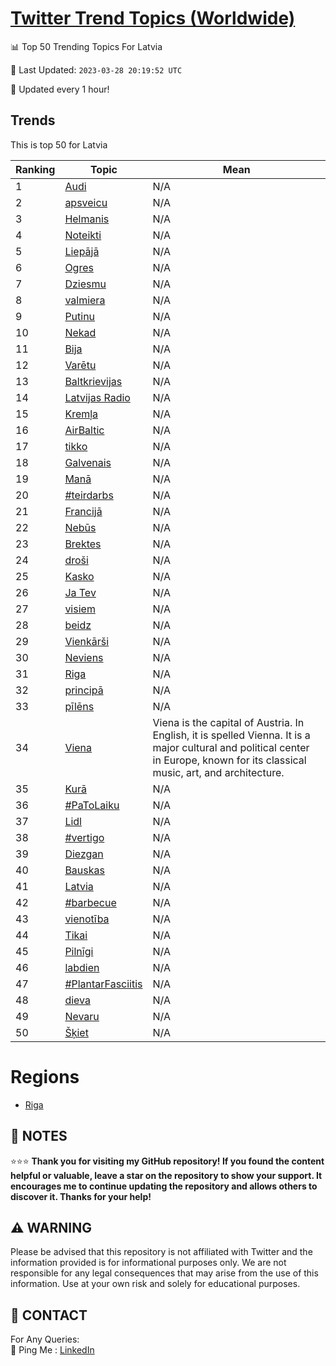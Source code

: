 [Twitter Trend Topics (Worldwide)](https://github.com/ErcinDedeoglu/Twitter-Trend-Topics)
==========


📊 Top 50 Trending Topics For Latvia

📆 Last Updated: `2023-03-28 20:19:52 UTC`

🔧 Updated every 1 hour!


## Trends

This is top 50 for Latvia

| Ranking | Topic | Mean |
| ------- | ------------ | ------------ |
| 1 | [Audi](http://twitter.com/search?q=Audi) | N/A |
| 2 | [apsveicu](http://twitter.com/search?q=apsveicu) | N/A |
| 3 | [Helmanis](http://twitter.com/search?q=Helmanis) | N/A |
| 4 | [Noteikti](http://twitter.com/search?q=Noteikti) | N/A |
| 5 | [Liepājā](http://twitter.com/search?q=Liep%c4%81j%c4%81) | N/A |
| 6 | [Ogres](http://twitter.com/search?q=Ogres) | N/A |
| 7 | [Dziesmu](http://twitter.com/search?q=Dziesmu) | N/A |
| 8 | [valmiera](http://twitter.com/search?q=valmiera) | N/A |
| 9 | [Putinu](http://twitter.com/search?q=Putinu) | N/A |
| 10 | [Nekad](http://twitter.com/search?q=Nekad) | N/A |
| 11 | [Bija](http://twitter.com/search?q=Bija) | N/A |
| 12 | [Varētu](http://twitter.com/search?q=Var%c4%93tu) | N/A |
| 13 | [Baltkrievijas](http://twitter.com/search?q=Baltkrievijas) | N/A |
| 14 | [Latvijas Radio](http://twitter.com/search?q=Latvijas+Radio) | N/A |
| 15 | [Kremļa](http://twitter.com/search?q=Krem%c4%bca) | N/A |
| 16 | [AirBaltic](http://twitter.com/search?q=AirBaltic) | N/A |
| 17 | [tikko](http://twitter.com/search?q=tikko) | N/A |
| 18 | [Galvenais](http://twitter.com/search?q=Galvenais) | N/A |
| 19 | [Manā](http://twitter.com/search?q=Man%c4%81) | N/A |
| 20 | [#teirdarbs](http://twitter.com/search?q=%23teirdarbs) | N/A |
| 21 | [Francijā](http://twitter.com/search?q=Francij%c4%81) | N/A |
| 22 | [Nebūs](http://twitter.com/search?q=Neb%c5%abs) | N/A |
| 23 | [Brektes](http://twitter.com/search?q=Brektes) | N/A |
| 24 | [droši](http://twitter.com/search?q=dro%c5%a1i) | N/A |
| 25 | [Kasko](http://twitter.com/search?q=Kasko) | N/A |
| 26 | [Ja Tev](http://twitter.com/search?q=Ja+Tev) | N/A |
| 27 | [visiem](http://twitter.com/search?q=visiem) | N/A |
| 28 | [beidz](http://twitter.com/search?q=beidz) | N/A |
| 29 | [Vienkārši](http://twitter.com/search?q=Vienk%c4%81r%c5%a1i) | N/A |
| 30 | [Neviens](http://twitter.com/search?q=Neviens) | N/A |
| 31 | [Riga](http://twitter.com/search?q=Riga) | N/A |
| 32 | [principā](http://twitter.com/search?q=princip%c4%81) | N/A |
| 33 | [pīlēns](http://twitter.com/search?q=p%c4%abl%c4%93ns) | N/A |
| 34 | [Viena](http://twitter.com/search?q=Viena) | Viena is the capital of Austria. In English, it is spelled Vienna. It is a major cultural and political center in Europe, known for its classical music, art, and architecture. |
| 35 | [Kurā](http://twitter.com/search?q=Kur%c4%81) | N/A |
| 36 | [#PaToLaiku](http://twitter.com/search?q=%23PaToLaiku) | N/A |
| 37 | [Lidl](http://twitter.com/search?q=Lidl) | N/A |
| 38 | [#vertigo](http://twitter.com/search?q=%23vertigo) | N/A |
| 39 | [Diezgan](http://twitter.com/search?q=Diezgan) | N/A |
| 40 | [Bauskas](http://twitter.com/search?q=Bauskas) | N/A |
| 41 | [Latvia](http://twitter.com/search?q=Latvia) | N/A |
| 42 | [#barbecue](http://twitter.com/search?q=%23barbecue) | N/A |
| 43 | [vienotība](http://twitter.com/search?q=vienot%c4%abba) | N/A |
| 44 | [Tikai](http://twitter.com/search?q=Tikai) | N/A |
| 45 | [Pilnīgi](http://twitter.com/search?q=Piln%c4%abgi) | N/A |
| 46 | [labdien](http://twitter.com/search?q=labdien) | N/A |
| 47 | [#PlantarFasciitis](http://twitter.com/search?q=%23PlantarFasciitis) | N/A |
| 48 | [dieva](http://twitter.com/search?q=dieva) | N/A |
| 49 | [Nevaru](http://twitter.com/search?q=Nevaru) | N/A |
| 50 | [Šķiet](http://twitter.com/search?q=%c5%a0%c4%b7iet) | N/A |



# Regions

* [Riga](</Latvia/Riga.md>)



## 📝 NOTES

⭐⭐⭐ **Thank you for visiting my GitHub repository! If you found the content helpful or valuable, leave a star on the repository to show your support. It encourages me to continue updating the repository and allows others to discover it. Thanks for your help!**


## ⚠️ WARNING

Please be advised that this repository is not affiliated with Twitter and the information provided is for informational purposes only. We are not responsible for any legal consequences that may arise from the use of this information. Use at your own risk and solely for educational purposes.


## 📨 CONTACT

 For Any Queries:  
            🏓 Ping Me : [LinkedIn](https://www.linkedin.com/in/ercindedeoglu/)
